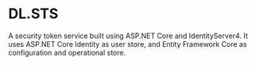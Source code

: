 # DL.STS
A security token service built using ASP.NET Core and IdentityServer4. It uses ASP.NET Core Identity as user store, and Entity Framework Core as configuration and operational store.
